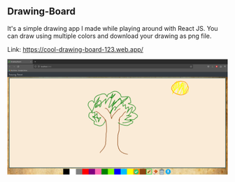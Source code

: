 ## Drawing-Board

It's a simple drawing app I made while playing around with React JS. You can draw using multiple colors and download your drawing as png file.

Link: https://cool-drawing-board-123.web.app/

![demo](/src/assets/demo.png)

